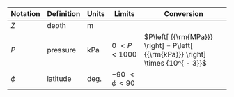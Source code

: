 Notation | Definition | Units | Limits | Conversion
--- | --- | --- | --- | ---
$Z$    | depth    | $\text{m}$
$P$    | pressure | $\text{kPa}$ | $0\ < P < 1000$ | $P\left[ {{\rm{MPa}}} \right] = P\left[ {{\rm{kPa}}} \right] \times {10^{ - 3}}$
$\phi$ | latitude | $\text{deg.}$ | $-90\ < \phi < 90$
